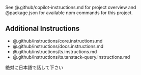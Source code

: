 See @.github/copilot-instructions.md for project overview and @package.json for available npm commands for this project.

## Additional Instructions

- @.github/instructions/core.instructions.md
- @.github/instructions/docs.instructions.md
- @.github/instructions/ts.instructions.md
- @.github/instructions/ts.tanstack-query.instructions.md


絶対に日本語で話して下さい